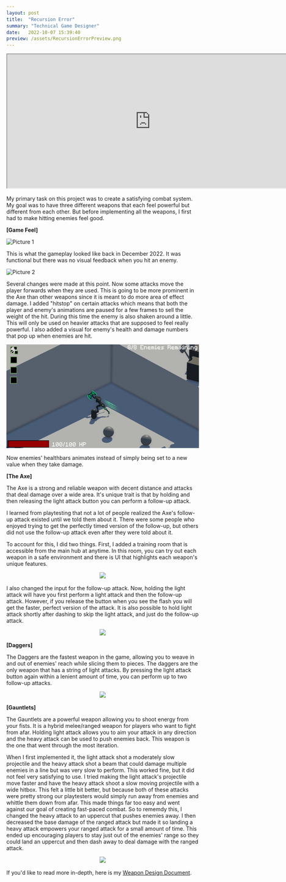 ```yaml
---
layout: post
title:  "Recursion Error"
summary: "Technical Game Designer"
date:   2022-10-07 15:39:40
preview: /assets/RecursionErrorPreview.png
---
```


<iframe src="https://drive.google.com/file/d/1238jQUSVZXf9TBhuJ_e1uNQS4HfJS5Sp/preview" width="750" height="350" allow="autoplay" allowfullscreen="allowfullscreen" onloadedmetadata="this.muted = true" playsinline autoplay muted loop></iframe>

My primary task on this project was to create a satisfying combat system. My goal was to have three different weapons that each feel powerful but different from each other. But before implementing all the weapons, I first had to make hitting enemies feel good.

**[Game Feel]**

![Picture 1](/assets/RecursionErrorGifs/OldGameplay.gif)

This is what the gameplay looked like back in December 2022. It was functional but there was no visual feedback when you hit an enemy. 

![Picture 2](/assets/RecursionErrorGifs/Hitstop&Shake.gif)

Several changes were made at this point. Now some attacks move the player forwards when they are used. This is going to be more prominent in the Axe than other weapons since it is meant to do more area of effect damage. I added "hitstop" on certain attacks which means that both the player and enemy's animations are paused for a few frames to sell the weight of the hit. During this time the enemy is also shaken around a little. This will only be used on heavier attacks that are supposed to feel really powerful. I also added a visual for enemy's health and damage numbers that pop up when enemies are hit.   

![Picture 3](/assets/RecursionErrorGifs/AnimatedHealthbars.gif)

Now enemies' healthbars animates instead of simply being set to a new value when they take damage. 


**[The Axe]**

The Axe is a strong and reliable weapon with decent distance and attacks that deal damage over a wide area. It's unique trait is that by holding and then releasing the light attack button you can perform a follow-up attack. 

I learned from playtesting that not a lot of people realized the Axe's follow-up attack existed until we told them about it. There were some people who enjoyed trying to get the perfectly timed version of the follow-up, but others did not use the follow-up attack even after they were told about it. 

To account for this, I did two things. First, I added a training room that is accessible from the main hub at anytime. In this room, you can try out each weapon in a safe environment and there is UI that highlights each weapon's unique features.

<p align="center">
  <img src="/assets/RecursionErrorGifs/TrainingRoom.gif">
</p>

I also changed the input for the follow-up attack. Now, holding the light attack will have you first perform a light attack and then the follow-up attack. However, if you release the button when you see the flash you will get the faster, perfect version of the attack. It is also possible to hold light attack shortly after dashing to skip the light attack, and just do the follow-up attack.

<p align="center">
  <img src="/assets/RecursionErrorGifs/FinalAxeGameplayV2.gif">
</p>

**[Daggers]**

The Daggers are the fastest weapon in the game, allowing you to weave in and out of enemies' reach while slicing them to pieces. The daggers are the only weapon that has a string of light attacks. By pressing the light attack button again within a lenient amount of time, you can perform up to two follow-up attacks.  

<p align="center">
  <img src="/assets/RecursionErrorGifs/FinalDaggersGameplayV2.gif">
</p>

**[Gauntlets]**

The Gauntlets are a powerful weapon allowing you to shoot energy from your fists. It is a hybrid melee/ranged weapon for players who want to fight from afar. Holding light attack allows you to aim your attack in any direction and the heavy attack can be used to push enemies back. This weapon is the one that went through the most iteration.

When I first implemented it, the light attack shot a moderately slow projectile and the heavy attack shot a beam that could damage multiple enemies in a line but was very slow to perform. This worked fine, but it did not feel very satisfying to use. I tried making the light attack's projectile move faster and have the heavy attack shoot a slow moving projectile with a wide hitbox. This felt a little bit better, but because both of these attacks were pretty strong our playtesters would simply run away from enemies and whittle them down from afar. This made things far too easy and went against our goal of creating fast-paced combat. So to rememdy this, I changed the heavy attack to an uppercut that pushes enemies away. I then decreased the base damage of the ranged attack but made it so landing a heavy attack empowers your ranged attack for a small amount of time. This ended up encouraging players to stay just out of the enemies' range so they could land an uppercut and then dash away to deal damage with the ranged attack.

<p align="center">
  <img src="/assets/RecursionErrorGifs/FinalGauntletsGameplayV2.gif">
</p>


If you'd like to read more in-depth, here is my <a href="https://docs.google.com/document/d/1bT9IFHqPR0wT22lfVg5XTb69fw_1GM0wqV9EgFpAeLM/edit?usp=sharing"> Weapon Design Document</a>.
